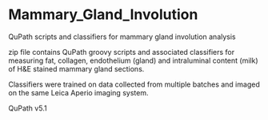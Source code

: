 # Mammary_Gland_Involution

QuPath scripts and classifiers for mammary gland involution analysis

zip file contains QuPath groovy scripts and associated classifiers for measuring fat, collagen, endothelium (gland) and intraluminal content (milk) of H&E stained mammary gland sections.

Classifiers were trained on data collected from multiple batches and imaged on the same Leica Aperio imaging system.

QuPath v5.1